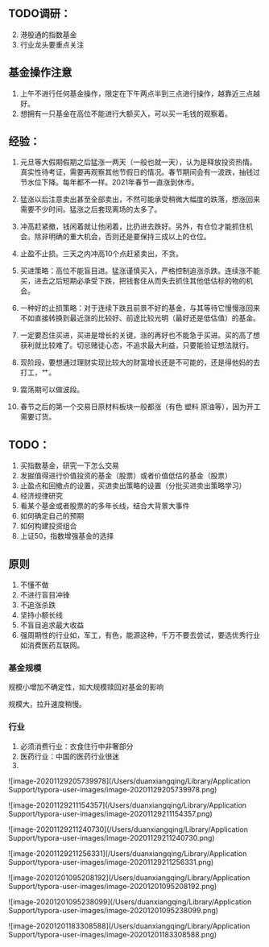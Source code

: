 ## TODO调研：

2. 港股通的指数基金
4. 行业龙头要重点关注

## 基金操作注意

1. 上午不进行任何基金操作，限定在下午两点半到三点进行操作，越靠近三点越好。
2. 想拥有一只基金在高位不能进行大额买入，可以买一毛钱的观察着。

## 经验：

1. 元旦等大假期假期之后猛涨一两天（一般也就一天），认为是释放投资热情。真实性待考证，需要再观察其他节假日的情况。春节期间会有一波跌，抽钱过节水位下降。每年都不一样。2021年春节一直涨到休市。

2. 猛涨以后注意卖出甚至全部卖出，不然可能承受稍微大幅度的跌落，想涨回来需要不少时间。猛涨之后套现离场的太多了。

3. 冲高赶紧撤，钱闲着就让他闲着，比扔进去跌好。另外，有仓位才能抓住机会。除非明确的重大机会，否则还是要保持三成以上的仓位。

4. 止盈不止损。三天之内冲高10个点赶紧卖出，不贪。

5. 买进策略：高位不能盲目进。猛涨谨慎买入，严格控制追涨杀跌。连续涨不能买，进去之后短期必承受下跌，把钱套住从而失去抓住其他低估标的物的机会。

6. 一种好的止损策略：对于连续下跌且前景不好的基金，与其等待它慢慢涨回来不如直接转换到最近涨的比较好、前途比较光明（最好还是低估值）的基金。

7. 一定要忍住买进，买进是增长的关键，涨的再好也不能急于买进。买的高了想获利就比较难了。切忌赌徒心态，不追求最大利益，只要能验证想法就行。

8. 现阶段，要想通过理财实现比较大的财富增长还是不可能的，还是得他妈的去打工，艹。

9. 震荡期可以做波段。

10. 春节之后的第一个交易日原材料板块一般都涨（有色 塑料 原油等），因为开工需要订货。

    

## TODO：

1. 买指数基金，研究一下怎么交易
2. 发掘值得进行价值投资的基金（股票）或者价值低估的基金（股票）
3. 止盈点和回撤点的设置，买进卖出策略的设置（分批买进卖出策略学习）
4. 经济规律研究
5. 看某个基金或者股票的的多年长线，结合大背景大事件
6. 如何确定自己的预期
7. 如何构建投资组合
8. 上证50，指数增强基金的选择



## 原则

1. 不懂不做
2. 不进行盲目冲锋
3. 不追涨杀跌
4. 坚持小额长线
5. 不盲目追求最大收益
6. 强周期性的行业如，军工，有色，能源这种，千万不要去尝试，要选优秀行业如消费医药互联网。



### 基金规模

规模小增加不确定性，如大规模赎回对基金的影响

规模大，拉升速度稍慢。



### 行业

1. 必须消费行业：衣食住行中非奢部分
2. 医药行业：中国的医药行业很迷
3. 







![image-20201129205739978](/Users/duanxiangqing/Library/Application Support/typora-user-images/image-20201129205739978.png)

![image-20201129211154357](/Users/duanxiangqing/Library/Application Support/typora-user-images/image-20201129211154357.png)

![image-20201129211240730](/Users/duanxiangqing/Library/Application Support/typora-user-images/image-20201129211240730.png)

![image-20201129211256331](/Users/duanxiangqing/Library/Application Support/typora-user-images/image-20201129211256331.png)

![image-20201201095208192](/Users/duanxiangqing/Library/Application Support/typora-user-images/image-20201201095208192.png)

![image-20201201095238099](/Users/duanxiangqing/Library/Application Support/typora-user-images/image-20201201095238099.png)

![image-20201201183308588](/Users/duanxiangqing/Library/Application Support/typora-user-images/image-20201201183308588.png)